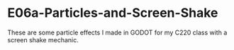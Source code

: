 # E06a-Particles-and-Screen-Shake

These are some particle effects I made in GODOT for my C220 class with a screen shake mechanic.
